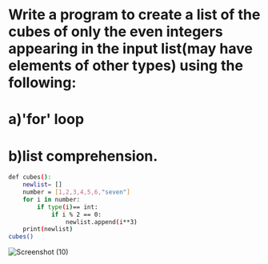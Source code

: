 # Write a program to create a list of the cubes of only the even integers appearing in the input list(may have elements of other types) using the following:
# a)'for' loop 
# b)list comprehension.
```bash
def cubes(): 
    newlist= []
    number = [1,2,3,4,5,6,"seven"]
    for i in number:
        if type(i)== int:
            if i % 2 == 0:
                newlist.append(i**3)
    print(newlist)
cubes()
```
![Screenshot (10)](https://github.com/user-attachments/assets/b1ec9a0d-2aea-434c-ba16-6cbecdc96b99)
